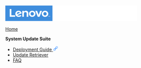 ![Commercial Deployment Readiness Team](../img/cdrt.png)

[Home](/)

**System Update Suite**

- [Deployment Guide ![ ](../img/link.png)](https://download.lenovo.com/cdrt/docs/DG-SystemUpdateSuite.pdf)
- [Update Retriever](su/ur_az_blob.md)
- [FAQ](su/system_update_faq.md)

<!-- 
- [FAQ ](tbct/tbct_faq.md)

-->